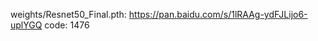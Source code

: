 <!--
 * @Description: 
 * @Version: 
 * @Author: Leidi
 * @Date: 2021-04-12 15:49:28
 * @LastEditors: Leidi
 * @LastEditTime: 2021-04-14 14:54:21
-->
weights/Resnet50_Final.pth:
https://pan.baidu.com/s/1lRAAg-ydFJLijo6-uplYGQ  code: 1476